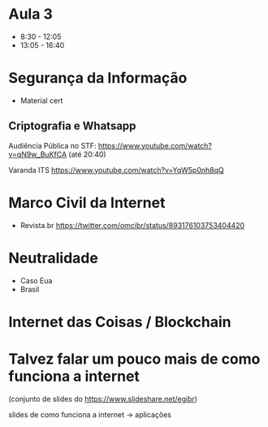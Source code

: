 # Aula 3

* 8:30 - 12:05
* 13:05 - 16:40

# Segurança da Informação

* Material cert

## Criptografia e Whatsapp

Audiência Pública no STF:
https://www.youtube.com/watch?v=qN9w_BuKfCA
(até 20:40)

Varanda ITS
https://www.youtube.com/watch?v=YqW5p0nh8qQ

# Marco Civil da Internet

* Revista.br
https://twitter.com/omcibr/status/893176103753404420

# Neutralidade

* Caso Eua
* Brasil



# Internet das Coisas / Blockchain

# Talvez falar um pouco mais de como funciona a internet
(conjunto de slides do https://www.slideshare.net/egibr)

slides de como funciona a internet -> aplicações
